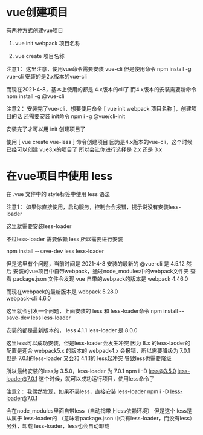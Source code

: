 # vue创建项目

有两种方式创建vue项目

1. vue init webpack 项目名称

2. vue create 项目名称


注意1：
这里注意，使用vue命令需要安装 vue-cli
但是使用命令 npm install -g vue-cli
安装的是2.x版本的vue-cli

而现在2021-4-8，基本上使用的都是 4.x版本的cli了
而4.x版本的安装需要新命令
npm install -g @vue-cli


注意2：
安装完了vue-cli，想要使用命令 [ vue init webpack 项目名称 ]，创建项目的话
还需要安装 init命令
npm i -g @vue/cli-init

安装完了才可以用 init 创建项目了



使用
[ vue create vue-less ] 命令创建项目
因为是4.x版本的vue-cli，这个时候已经可以创建 vue3.x的项目了
所以会让你进行选择是 2.x 还是 3.x



# 在vue项目中使用 less 
在 .vue 文件中的 style标签中使用 less 语法

<script lang="less" scoped>
.a {
  .b {
    .c {
      .d {
        display: flex
      }
    }
  }
}
</script>


注意1：
如果你直接使用，启动服务，控制台会报错，提示说没有安装less-loader

这里就需要安装less-loader

不过less-loader 需要依赖 less 
所以需要进行安装

npm install --save-dev less less-loader

但是这里有个问题，当前时间是 2021-4-8
安装的最新的 @vue-cli 是 4.5.12
然后 安装的vue项目中自带webpack，通过node_modules中的webpack文件夹
查看 package.json 文件会发现
vue 自带的webpack的版本是 
webpack 4.46.0   

而现在webpack的最新版本是
webpack 5.28.0   
webpack-cli 4.6.0


这里就会引发一个问题，上面安装的 less 和 less-loader命令
npm install --save-dev less less-loader

安装的都是最新版本的，
less  4.1.1
less-loader 是 8.0.0

这里less可以成功安装，但是less-loader会发生冲突
因为 8.x 的less-laoder的 配置是迎合 webpack5.x 的版本的
webpack4.x 会报错，所以需要降级为 7.0.1
但是 7.0.1的less-loader 又会和 4.1.1的 less起冲突
导致less也需要降级

所以最终安装的less为 3.5.0，less-loader 为 7.0.1
npm i -D less@3.5.0 less-loader@7.0.1
这个时候，就可以成功运行项目，使用less命令了



注意2：
我偶然发现，如果不装less，直接安装 less-loader
npm i -D less-loader@7.0.1

会在node_modules里面自带less（自动捎带上less依赖环境）
但是这个 less是从属于 less-loader的
（意味着package.json 中只有less-loader，而没有less）
另外，卸载 less-loader，less也会自动卸载
